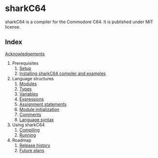 # sharkC64

sharkC64 is a compiler for the Commodore C64. It is published under MIT license.


## Index
[Acknowledgements](acknowledgements.md)

1. Prerequisites
   1. [Setup](prerequisites/setup.md)
   2. [Installing sharkC64 compiler and examples](prerequisites/installing.md)
2. Language structures
   1. [Modules](language/modules.md)
   2. [Types](language/types.md)
   3. [Variables](language/variables.md)
   4. [Expressions](language/expressions.md)
   5. [Assignment statements](language/assignments.md)
   6. [Module initialization](language/initialization.md)
   7. [Comments](language/comments.md)
   8. [Language syntax](language/syntax.md)
3. Using sharkC64
   1. [Compiling](use/compiling.md)
   2. [Running](use/running.md)
4. Roadmap
   1. [Release history](roadmap/history.md)
   2. [Future plans](roadmap/future.md)




